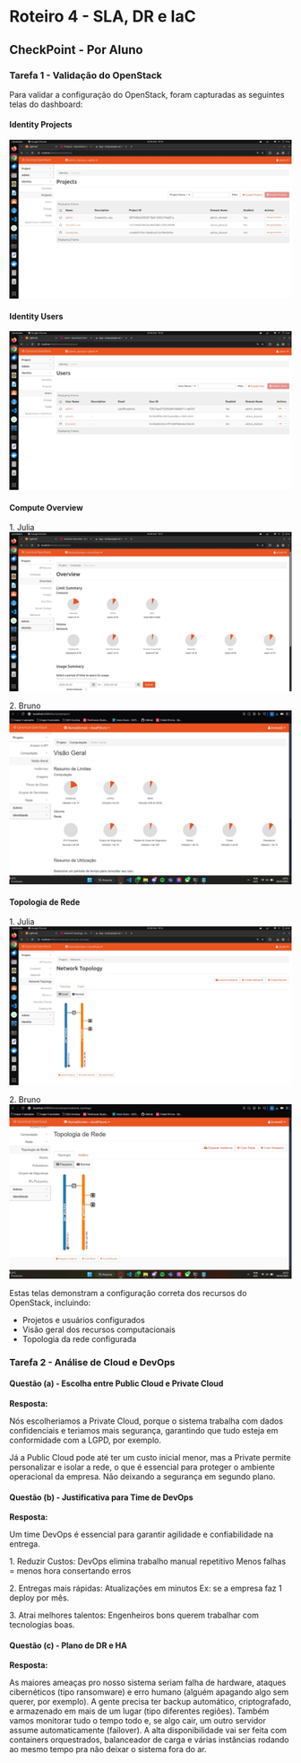 # Roteiro 4 - SLA, DR e IaC
## CheckPoint - Por Aluno

### Tarefa 1 - Validação do OpenStack

Para validar a configuração do OpenStack, foram capturadas as seguintes telas do dashboard:

#### Identity Projects
![Identity Projects](aba-projetos.jpg)

#### Identity Users  
![Identity Users](users.jpg)

#### Compute Overview 

1\. Julia
![Compute Overview](overview-julia.jpg)

2\. Bruno
![Compute Overview](overview-bruno.jpg)


#### Topologia de Rede

1\. Julia
![Network Topology](topologia-julia.jpg)

2\. Bruno
![Network Topology](topologia-bruno.jpg)

Estas telas demonstram a configuração correta dos recursos do OpenStack, incluindo:
- Projetos e usuários configurados
- Visão geral dos recursos computacionais
- Topologia da rede configurada


### Tarefa 2 - Análise de Cloud e DevOps

#### Questão (a) - Escolha entre Public Cloud e Private Cloud

**Resposta:**

Nós escolheriamos a Private Cloud, porque o sistema trabalha com dados confidenciais e teriamos mais segurança, garantindo que tudo esteja em conformidade com a LGPD, por exemplo.

Já a Public Cloud pode até ter um custo inicial menor, mas a Private permite personalizar e isolar a rede, o que é essencial para proteger o ambiente operacional da empresa. Não deixando a segurança em segundo plano.


#### Questão (b) - Justificativa para Time de DevOps

**Resposta:**

Um time DevOps é essencial para garantir agilidade e confiabilidade na entrega.

1\. Reduzir Custos:
    DevOps elimina trabalho manual repetitivo
    Menos falhas = menos hora consertando erros

2\. Entregas mais rápidas:
    Atualizações em minutos
    Ex: se a empresa faz 1 deploy por mês.

3\. Atrai melhores talentos:
    Engenheiros bons querem trabalhar com tecnologias boas. 

#### Questão (c) - Plano de DR e HA

**Resposta:**

As maiores ameaças pro nosso sistema seriam falha de hardware, ataques cibernéticos (tipo ransomware) e erro humano (alguém apagando algo sem querer, por exemplo). A gente precisa ter backup automático, criptografado, e armazenado em mais de um lugar (tipo diferentes regiões). Também vamos monitorar tudo o tempo todo e, se algo cair, um outro servidor assume automaticamente (failover). A alta disponibilidade vai ser feita com containers orquestrados, balanceador de carga e várias instâncias rodando ao mesmo tempo pra não deixar o sistema fora do ar.




